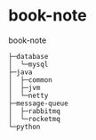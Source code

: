 # book-note
book-note
~~~
├─database
│  └─mysql
├─java
│  ├─common
│  ├─jvm
│  └─netty
├─message-queue
│  ├─rabbitmq
│  └─rocketmq
└─python
~~~